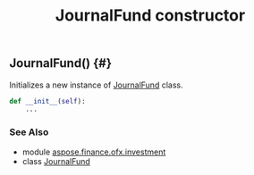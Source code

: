 ﻿---
title: JournalFund constructor
second_title: Aspose.Finance for Python via .NET API References
description: 
type: docs
weight: 10
url: /python-net/aspose.finance.ofx.investment/journalfund/__init__/
is_root: false
---

## JournalFund() {#}

Initializes a new instance of [JournalFund](/finance/python-net/aspose.finance.ofx.investment/journalfund) class.



```python
def __init__(self):
    ...
```





### See Also
* module [aspose.finance.ofx.investment](../../)
* class [JournalFund](/finance/python-net/aspose.finance.ofx.investment/journalfund)

